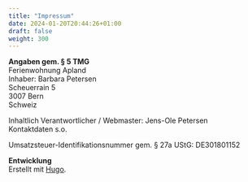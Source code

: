 ```yaml
---
title: "Impressum"
date: 2024-01-20T20:44:26+01:00
draft: false
weight: 300
---
```


**Angaben gem. § 5 TMG**  
Ferienwohnung Apland  
Inhaber: Barbara Petersen  
Scheuerrain 5  
3007 Bern  
Schweiz

Inhaltlich Verantwortlicher / Webmaster: Jens-Ole Petersen  
Kontaktdaten s.o.

Umsatzsteuer-Identifikationsnummer gem. § 27a UStG: DE301801152

**Entwicklung**  
Erstellt mit [Hugo](https://gohugo.io/).
